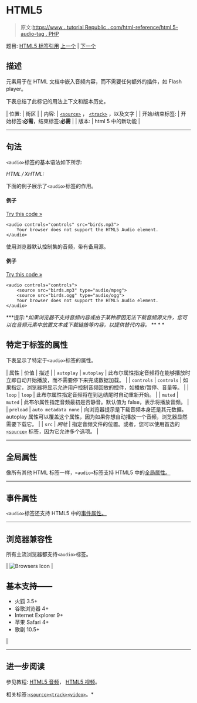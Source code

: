 # HTML5

<audio>标签</audio>

> 原文:[https://www . tutorial Republic . com/html-reference/html 5-audio-tag . PHP](https://www.tutorialrepublic.com/html-reference/html5-audio-tag.php)

题目: [HTML5 标签引用](html5-tags.php) [上一个](html5-aside-tag.php) | [下一个](html-b-tag.php)

## 描述

元素用于在 HTML 文档中嵌入音频内容，而不需要任何额外的插件，如 Flash player。

下表总结了此标记的用法上下文和版本历史。

| 位置: | 街区 |
| 内容: | [`<source>`](html5-source-tag.php) ， [`<track>`](html5-track-tag.php) ，以及文字 |
| 开始/结束标签: | 开始标签:**必需**，结束标签:**必需** |
| 版本: | html 5 中的新功能 |

* * *

## 句法

`<audio>`标签的基本语法如下所示:

*HTML / XHTML:* <audio> ... </audio>

下面的例子展示了`<audio>`标签的作用。

#### 例子

[Try this code »](../codelab.php?topic=html5&file=audio-tag "Try this code using online Editor")

```
<audio controls="controls" src="birds.mp3">
    Your browser does not support the HTML5 Audio element.
</audio>
```

使用浏览器默认控制集的音频，带有备用源。

#### 例子

[Try this code »](../codelab.php?topic=html5&file=audio-tag-with-multiple-sources "Try this code using online Editor")

```
<audio controls="controls">
    <source src="birds.mp3" type="audio/mpeg">
    <source src="birds.ogg" type="audio/ogg">
    Your browser does not support the HTML5 Audio element.
</audio>
```

 ***提示:**如果浏览器不支持音频内容或由于某种原因无法下载音频源文件，您可以在音频元素中放置文本或下载链接等内容，以提供替代内容。*  ** * *

## 特定于标签的属性

下表显示了特定于`<audio>`标签的属性。

| 属性 | 价值 | 描述 |
| `autoplay` | `autoplay` | 此布尔属性指定音频将在能够播放时立即自动开始播放，而不需要停下来完成数据加载。 |
| `controls` | `controls` | 如果指定，浏览器将显示允许用户控制音频回放的控件，如播放/暂停、音量等。 |
| `loop` | `loop` | 此布尔属性指定音频将在到达结尾时自动重新开始。 |
| `muted` | `muted` | 此布尔属性指定音频最初是否静音。默认值为 false，表示将播放音频。 |
| `preload` | `auto
metadata
none` | 向浏览器提示是下载音频本身还是其元数据。autoplay 属性可以覆盖这个属性，因为如果你想自动播放一个音频，浏览器显然需要下载它。 |
| `src` | *网址* | 指定音频文件的位置。或者，您可以使用首选的 [`<source>`](html5-source-tag.php) 标签，因为它允许多个选项。 |

* * *

## 全局属性

像所有其他 HTML 标签一样，`<audio>`标签支持 HTML5 中的[全局属性。](html5-global-attributes.php)

* * *

## 事件属性

`<audio>`标签还支持 HTML5 中的[事件属性。](html5-event-attributes.php)

* * *

## 浏览器兼容性

所有主流浏览器都支持`<audio>`标签。

| ![Browsers Icon](../Images/e9331123c77668c1832e541c2fca1002.png) | 

## 基本支持——

*   火狐 3.5+
*   谷歌浏览器 4+
*   Internet Explorer 9+
*   苹果 Safari 4+
*   歌剧 10.5+

 |

* * *

## 进一步阅读

参见教程: [HTML5 音频](../html-tutorial/html5-audio.php)， [HTML5 视频](../html-tutorial/html5-video.php)。

相关标签:[`<source>`](html5-source-tag.php)[`<track>`](html5-track-tag.php)[`<video>`](html5-video-tag.php)。*